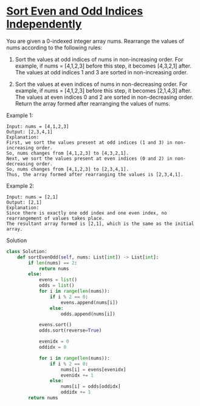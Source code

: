 # [Sort Even and Odd Indices Independently](https://leetcode.com/problems/sort-even-and-odd-indices-independently/)

You are given a 0-indexed integer array nums. Rearrange the values of nums according to the following rules:

1. Sort the values at odd indices of nums in non-increasing order.
For example, if nums = [4,1,2,3] before this step, it becomes [4,3,2,1] after. The values at odd indices 1 and 3 are 
sorted in non-increasing order.
   

2. Sort the values at even indices of nums in non-decreasing order.
For example, if nums = [4,1,2,3] before this step, it becomes [2,1,4,3] after. The values at even indices 0 and 2 are 
sorted in non-decreasing order.
Return the array formed after rearranging the values of nums.
   
Example 1:
```
Input: nums = [4,1,2,3]
Output: [2,3,4,1]
Explanation: 
First, we sort the values present at odd indices (1 and 3) in non-increasing order.
So, nums changes from [4,1,2,3] to [4,3,2,1].
Next, we sort the values present at even indices (0 and 2) in non-decreasing order.
So, nums changes from [4,1,2,3] to [2,3,4,1].
Thus, the array formed after rearranging the values is [2,3,4,1].
```
Example 2:
```
Input: nums = [2,1]
Output: [2,1]
Explanation: 
Since there is exactly one odd index and one even index, no rearrangement of values takes place.
The resultant array formed is [2,1], which is the same as the initial array.
```
Solution
```python
class Solution:
    def sortEvenOdd(self, nums: List[int]) -> List[int]:
        if len(nums) == 2:
            return nums
        else:
            evens = list()
            odds = list()
            for i in range(len(nums)):
                if i % 2 == 0:
                    evens.append(nums[i])
                else:
                    odds.append(nums[i])

            evens.sort()
            odds.sort(reverse=True)

            evenidx = 0
            oddidx = 0

            for i in range(len(nums)):
                if i % 2 == 0:
                    nums[i] = evens[evenidx]
                    evenidx += 1
                else:
                    nums[i] = odds[oddidx]
                    oddidx += 1
        return nums
```